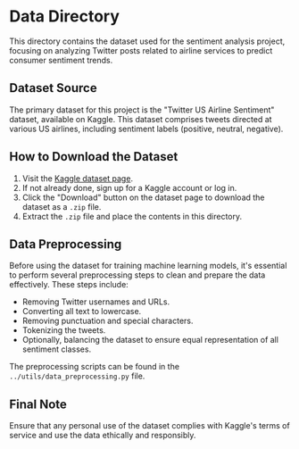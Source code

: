 # Data Directory

This directory contains the dataset used for the sentiment analysis project, focusing on analyzing Twitter posts related to airline services to predict consumer sentiment trends.

## Dataset Source

The primary dataset for this project is the "Twitter US Airline Sentiment" dataset, available on Kaggle. This dataset comprises tweets directed at various US airlines, including sentiment labels (positive, neutral, negative).

## How to Download the Dataset

1. Visit the [Kaggle dataset page](https://www.kaggle.com/crowdflower/twitter-airline-sentiment).
2. If not already done, sign up for a Kaggle account or log in.
3. Click the "Download" button on the dataset page to download the dataset as a `.zip` file.
4. Extract the `.zip` file and place the contents in this directory.

## Data Preprocessing

Before using the dataset for training machine learning models, it's essential to perform several preprocessing steps to clean and prepare the data effectively. These steps include:

- Removing Twitter usernames and URLs.
- Converting all text to lowercase.
- Removing punctuation and special characters.
- Tokenizing the tweets.
- Optionally, balancing the dataset to ensure equal representation of all sentiment classes.

The preprocessing scripts can be found in the `../utils/data_preprocessing.py` file.

## Final Note

Ensure that any personal use of the dataset complies with Kaggle's terms of service and use the data ethically and responsibly.
